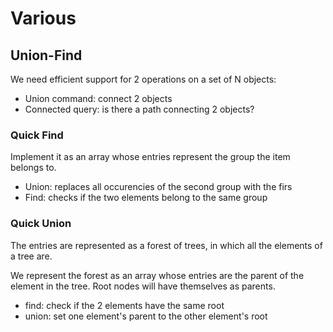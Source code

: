 # Various
## Union-Find
We need efficient support for 2 operations on a set of N objects:
- Union command: connect 2 objects
- Connected query: is there a path connecting 2 objects?

### Quick Find
Implement it as an array whose entries represent the group the item belongs to.

- Union: replaces all occurencies of the second group with the firs
- Find: checks if the two elements belong to the same group

### Quick Union
The entries are represented as a forest of trees, in which all the elements of a tree are.

We represent the forest as an array whose entries are the parent of the element in the tree. Root nodes will have themselves as parents.

- find: check if the 2 elements have the same root
- union: set one element's parent to the other element's root